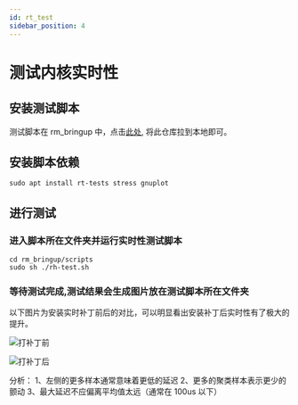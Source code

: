 ```yaml
---
id: rt_test
sidebar_position: 4
---
```


# 测试内核实时性

## 安装测试脚本

测试脚本在 rm_bringup 中，点击[此处](https://github.com/rm-controls/rm_bringup),
将此仓库拉到本地即可。

## 安装脚本依赖

```shell
sudo apt install rt-tests stress gnuplot
```

## 进行测试

### 进入脚本所在文件夹并运行实时性测试脚本

```shell
cd rm_bringup/scripts
sudo sh ./rh-test.sh
```

### 等待测试完成,测试结果会生成图片放在测试脚本所在文件夹

以下图片为安装实时补丁前后的对比，可以明显看出安装补丁后实时性有了极大的提升。

![打补丁前](/img/digging_deeper/rt_test0.png)

![打补丁后](/img/digging_deeper/rt_test1.png)

分析：
1、左侧的更多样本通常意味着更低的延迟
2、更多的聚类样本表示更少的颤动
3、最大延迟不应偏离平均值太远（通常在 100us 以下）
